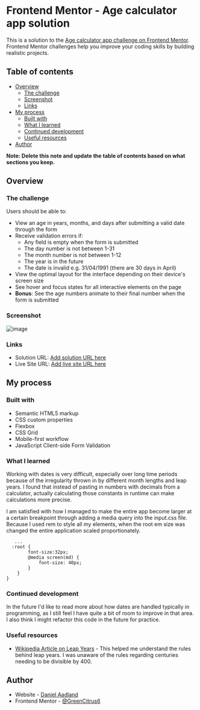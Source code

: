 # Frontend Mentor - Age calculator app solution

This is a solution to the [Age calculator app challenge on Frontend Mentor](https://www.frontendmentor.io/challenges/age-calculator-app-dF9DFFpj-Q). Frontend Mentor challenges help you improve your coding skills by building realistic projects. 

## Table of contents

- [Overview](#overview)
  - [The challenge](#the-challenge)
  - [Screenshot](#screenshot)
  - [Links](#links)
- [My process](#my-process)
  - [Built with](#built-with)
  - [What I learned](#what-i-learned)
  - [Continued development](#continued-development)
  - [Useful resources](#useful-resources)
- [Author](#author)

**Note: Delete this note and update the table of contents based on what sections you keep.**

## Overview

### The challenge

Users should be able to:

- View an age in years, months, and days after submitting a valid date through the form
- Receive validation errors if:
  - Any field is empty when the form is submitted
  - The day number is not between 1-31
  - The month number is not between 1-12
  - The year is in the future
  - The date is invalid e.g. 31/04/1991 (there are 30 days in April)
- View the optimal layout for the interface depending on their device's screen size
- See hover and focus states for all interactive elements on the page
- **Bonus**: See the age numbers animate to their final number when the form is submitted

### Screenshot

![image](https://github.com/GreenCitrus6/age-calculator-vanilla-js/assets/145170576/5b855fe4-6a9e-4d75-8cfd-e2e94fb657b4)

### Links

- Solution URL: [Add solution URL here](https://your-solution-url.com)
- Live Site URL: [Add live site URL here](https://your-live-site-url.com)

## My process

### Built with

- Semantic HTML5 markup
- CSS custom properties
- Flexbox
- CSS Grid
- Mobile-first workflow
- JavaScript Client-side Form Validation


### What I learned

Working with dates is very difficult, especially over long time periods because of the irregularity thrown in by different month lengths and leap years. I found that instead of pasting in numbers with decimals from a calculator, actually calculating those constants in runtime can make calculations more precise. 

I am satisfied with how I managed to make the entire app become larger at a certain breakpoint through adding a media query into the input.css file. Because I used rem to style all my elements, when the root em size was changed the entire application scaled proportionately. 

```@layer base {
   ...
  :root {
        font-size:32px;
        @media screen(md) {
            font-size: 40px;
        }
    }
}
```

### Continued development

In the future I'd like to read more about how dates are handled typically in programming, as I still feel I have quite a bit of room to improve in that area. 
I also think I might refactor this code in the future for practice. 

### Useful resources

- [Wikipedia Article on Leap Years](https://en.wikipedia.org/wiki/Leap_year) - This helped me understand the rules behind leap years. I was unaware of the rules regarding centuries needing to be divisible by 400.

## Author

- Website - [Daniel Aadland](https://portfolio-website-git-main-greencitrus6s-projects.vercel.app/)
- Frontend Mentor - [@GreenCitrus6](https://www.frontendmentor.io/profile/GreenCitrus6)
